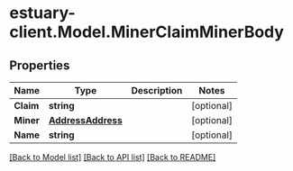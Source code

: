 # estuary-client.Model.MinerClaimMinerBody
## Properties

Name | Type | Description | Notes
------------ | ------------- | ------------- | -------------
**Claim** | **string** |  | [optional] 
**Miner** | [**AddressAddress**](AddressAddress.md) |  | [optional] 
**Name** | **string** |  | [optional] 

[[Back to Model list]](../README.md#documentation-for-models) [[Back to API list]](../README.md#documentation-for-api-endpoints) [[Back to README]](../README.md)

